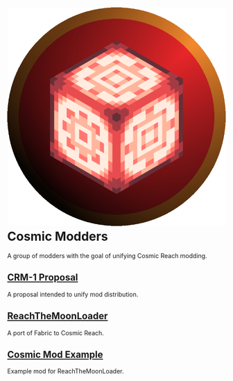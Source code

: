 # ![CRModders Logo](https://github.com/CRModders/.github/blob/main/profile/crmodders.png?raw=true) Cosmic Modders

A group of modders with the goal of unifying Cosmic Reach modding.

## [CRM-1 Proposal](https://github.com/CRModders/CRM-1)
A proposal intended to unify mod distribution.

## [ReachTheMoonLoader](https://github.com/CRModders/ReachTheMoonLoader)
A port of Fabric to Cosmic Reach.

## [Cosmic Mod Example](https://github.com/CRModders/CosmicModExample)
Example mod for ReachTheMoonLoader.
